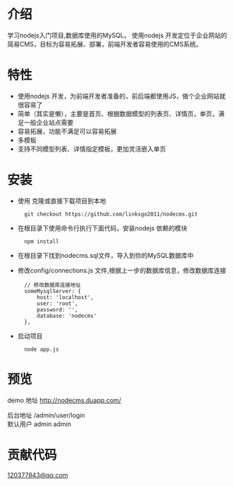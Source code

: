 # 介绍
    
 学习nodejs入门项目,数据库使用的MySQL。
 使用nodejs 开发定位于企业网站的简易CMS，目标为容易拓展、部署，前端开发者容易使用的CMS系统。

# 特性

* 使用nodejs 开发，为前端开发者准备的，前后端都使用JS，做个企业网站就很容易了
* 简单（其实是懒），主要是首页、根据数据模型的列表页、详情页，单页，满足一般企业站点需要
* 容易拓展，功能不满足可以容易拓展
* 多模板
* 支持不同模型列表、详情指定模板，更加灵活嵌入单页

# 安装

* 使用 克隆或直接下载项目到本地
    
        git checkout https://github.com/linksgo2011/nodecms.git

* 在根目录下使用命令行执行下面代码，安装nodejs 依赖的模块

        npm install 

* 在根目录下找到nodecms.sql文件，导入到你的MySQL数据库中

* 修改config/connections.js 文件,根据上一步的数据库信息，修改数据库连接

        // 修改数据库连接地址
        someMysqlServer: {
            host: 'localhost',
            user: 'root',
            password: '',
            database: 'nodecms'
        },
* 启动项目 

        node app.js

# 预览 

demo 地址 http://nodecms.duapp.com/

后台地址 /admin/user/login  <br>
默认用户 admin  admin


# 贡献代码

 120377843@qq.com
 



